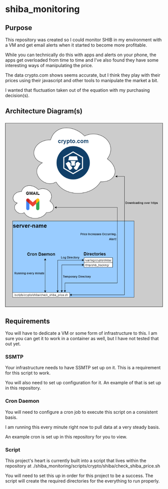 # shiba_monitoring

## Purpose
This repository was created so I could monitor SHIB in my environment with a VM and get email alerts when it started to become more profitable.

While you can technically do this with apps and alerts on your phone, the apps get overloaded from time to time and I've also found they have some interesting ways of manipulating the price. 

The data crypto.com shows seems accurate, but I think they play with their prices using their javascript and other tools to manipulate the market a bit.

I wanted that fluctuation taken out of the equation with my purchasing decision(s). 

## Architecture Diagram(s)
![alt text](https://github.com/tschrock5252/shiba_monitoring/blob/master/shib_monitoring.png?raw=true)

## Requirements
You will have to dedicate a VM or some form of infrastructure to this. I am sure you can get it to work in a container as well, but I have not tested that out yet.

### SSMTP
Your infrastructure needs to have SSMTP set up on it. This is a requirement for this script to work.

You will also need to set up configuration for it. An example of that is set up in this repository.

### Cron Daemon
You will need to configure a cron job to execute this script on a consistent basis.

I am running this every minute right now to pull data at a very steady basis.

An example cron is set up in this repository for you to view.

### Script
This project's heart is currently built into a script that lives within the repository at ./shiba_monitoring/scripts/crypto/shiba/check_shiba_price.sh

You will need to set this up in order for this project to be a success. The script will create the required directories for the everything to run properly. 
